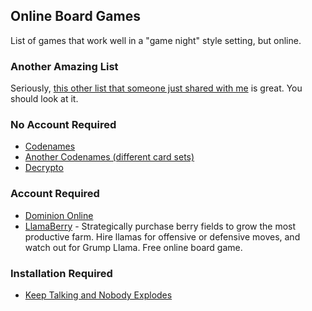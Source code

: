 ## Online Board Games

List of games that work well in a "game night" style setting, but online.

### Another Amazing List

Seriously, [this other list that someone just shared with me](https://docs.google.com/document/d/10iOD7Wy_YU4NmkPU7ZH7YTrq11qJAANjZZ0PAotKhR8/preview?fbclid=IwAR3kJmK2WTMuJw66oo4k5t27ROS6SwgUZVYoQdujTTrRALndWpB8brHZARw
) is great.  You should look at it.

### No Account Required

- [Codenames](https://codenames.plus/)
- [Another Codenames (different card sets)](https://ninjabunny.github.io/KodeNames/)
- [Decrypto](https://www.decryptr.io/)

### Account Required

- [Dominion Online](https://dominion.games/)
- [LlamaBerry](https://llamaberry.com) - Strategically purchase berry fields to grow the most productive farm. Hire llamas for offensive or defensive moves, and watch out for Grump Llama. Free online board game.

### Installation Required

- [Keep Talking and Nobody Explodes](https://keeptalkinggame.com/)
